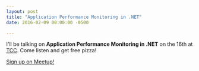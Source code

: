 ```yaml
---
layout: post
title: "Application Performance Monitoring in .NET"
date: 2016-02-09 00:00:00 -0500

---
```


I'll be talking on <strong>Application Performance Monitoring in .NET</strong> on the 16th at <a href="http://www.e-tcc.com/" target="_blank">TCC</a>.  Come listen and get free pizza!

<a href="http://www.meetup.com/TCC-Lunch-and-Learns/events/228206838/" target="_blank">Sign up on Meetup!</a>